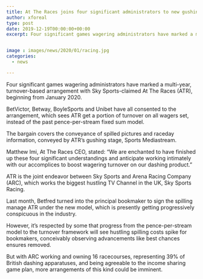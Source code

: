 ```yaml
---
title: At The Races joins four significant administrators to new gushing deal
author: xforeal 
type: post
date: 2019-12-19T00:00:00+00:00
excerpt: Four significant games wagering administrators have marked a multi-year, turnover-based arrangement with Sky Sports-claimed At The Races (ATR), beginning from January 2020


image : images/news/2020/01/racing.jpg
categories:
  - news

---
```

Four significant games wagering administrators have marked a multi-year, turnover-based arrangement with Sky Sports-claimed At The Races (ATR), beginning from January 2020.

BetVictor, Betway, BoyleSports and Unibet have all consented to the arrangement, which sees ATR get a portion of turnover on all wagers set, instead of the past pence-per-stream fixed sum model.

The bargain covers the conveyance of spilled pictures and raceday information, conveyed by ATR&rsquo;s gushing stage, Sports Mediastream.

Matthew Imi, At The Races CEO, stated: &#8220;We are enchanted to have finished up these four significant understandings and anticipate working intimately with our accomplices to boost wagering turnover on our dashing product.&#8221;

ATR is the joint endeavor between Sky Sports and Arena Racing Company (ARC), which works the biggest hustling TV Channel in the UK, Sky Sports Racing.

Last month, Betfred turned into the principal bookmaker to sign the spilling manage ATR under the new model, which is presently getting progressively conspicuous in the industry.

However, it&rsquo;s respected by some that progress from the pence-per-stream model to the turnover framework will see hustling spilling costs spike for bookmakers, conceivably observing advancements like best chances ensures removed.

But with ARC working and owning 16 racecourses, representing 39% of British dashing apparatuses, and being agreeable to the income sharing game plan, more arrangements of this kind could be imminent.